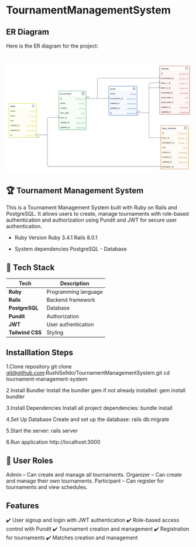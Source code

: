 # TournamentManagementSystem

## ER Diagram

Here is the ER diagram for the project:

![ER Diagram](app/assets/images/erd.png)
=======

## 🏆 Tournament Management System
This is a Tournament Management System built with Ruby on Rails and PostgreSQL. It allows users to create, manage tournaments with role-based authentication and authorization using Pundit and JWT for secure user authentication.


* Ruby Version
    Ruby 3.4.1
    Rails 8.0.1

* System dependencies
    PostgreSQL - Database



## 🚀 **Tech Stack**
| Tech             | Description                              |
|------------------|------------------------------------------|
| **Ruby**          | Programming language                     |
| **Rails**          | Backend framework                        |
| **PostgreSQL**     | Database                                  |
| **Pundit**         | Authorization                             |
| **JWT**            | User authentication                      |
| **Tailwind CSS**    | Styling                                  |


## **Installlation Steps**

1.Clone repository
git clone git@github.com:RushiSelldo/TournamentManagementSystem.git
cd tournament-management-system

2.Install Bundler
Install the bundler gem if not already installed:
gem install bundler

3.Install Dependencies
Install all project dependencies:
bundle install

4.Set Up Database
Create and set up the database:
rails db:migrate


5.Start the server:
rails server

6.Run application
http://localhost:3000

## **👤 User Roles**
Admin – Can create and manage all tournaments.
Organizer – Can create and manage their own tournaments.
Participant – Can register for tournaments and view schedules.

## **Features**
✔️ User signup and login with JWT authentication
✔️ Role-based access control with Pundit
✔️ Tournament creation and management
✔️ Registration for tournaments
✔️ Matches creation and management